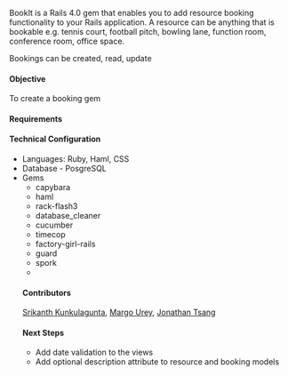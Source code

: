 BookIt is a Rails 4.0 gem that enables you to add resource booking functionality to your Rails application. A resource can be anything that is bookable e.g. tennis court, football pitch, bowling lane, function room, conference room, office space. 
<p>
Bookings can be created, read, update
</p>
<h4>Objective</h4>
To create a booking gem
<h4>Requirements</h4>
<ul>

</ul>
<h4>Technical Configuration</h4>
<ul>
<li>Languages: Ruby, Haml, CSS</li>
<li>Database - PosgreSQL</li>
<li>Gems
  <ul>
  <li>capybara</li>
  <li>haml</li>
  <li>rack-flash3</li>
  <li>database_cleaner</li>
  <li>cucumber</li>
  <li>timecop</li>
  <li>factory-girl-rails</li>
  <li>guard</li>
  <li>spork</li>
  <li></li>
</ul>
<h4>Contributors</h4>
<a href="http://github.com/kunks001">Srikanth Kunkulagunta</a>, <a href="http://github.com/margOnline">Margo Urey</a>, <a href="http://github.com/chewymeister">Jonathan Tsang</a>

<h4>Next Steps</h4><ul>
<li>Add date validation to the views</li>
<li>Add optional description attribute to resource and booking models</li>
</ul>

